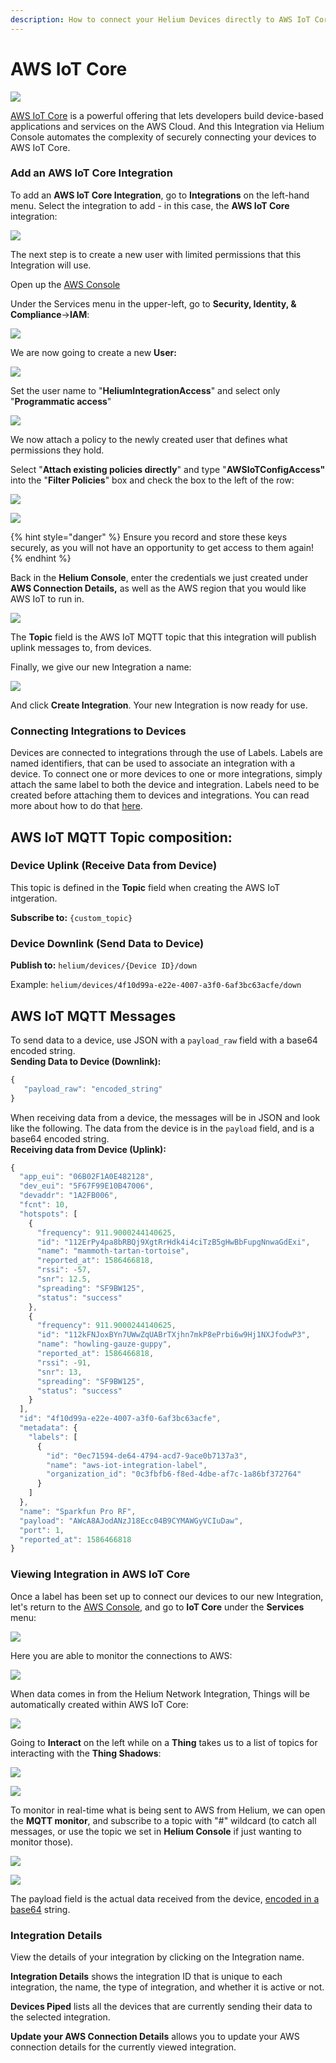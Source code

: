 ```yaml
---
description: How to connect your Helium Devices directly to AWS IoT Core.
---
```


# AWS IoT Core

![](../../.gitbook/assets/image%20%2827%29.png)

[AWS IoT Core](https://aws.amazon.com/iot-core/) is a powerful offering that lets developers build device-based applications and services on the AWS Cloud. And this Integration via Helium Console automates the complexity of securely connecting your devices to AWS IoT Core. 

### Add an AWS IoT Core Integration

To add an **AWS IoT Core Integration**, go to **Integrations** on the left-hand menu. Select the integration to add - in this case, the **AWS IoT Core** integration:

![](../../.gitbook/assets/integrations-aws-iot-core.png)

The next step is to create a new user with limited permissions that this Integration will use.

Open up the [AWS Console](https://console.aws.amazon.com/)

Under the Services menu in the upper-left, go to **Security, Identity, & Compliance**-&gt;**IAM**:

![](../../.gitbook/assets/image%20%2814%29.png)

We are now going to create a new **User:**

![](../../.gitbook/assets/image%20%2838%29.png)

Set the user name to "**HeliumIntegrationAccess**" and select only "**Programmatic access**"

![](../../.gitbook/assets/image%20%2842%29.png)

We now attach a policy to the newly created user that defines what permissions they hold.

Select "**Attach existing policies directly**" and type "**AWSIoTConfigAccess"** into the "**Filter Policies**" box and check the box to the left of the row:

![](../../.gitbook/assets/image%20%2850%29.png)

![](../../.gitbook/assets/image%20%2840%29.png)

{% hint style="danger" %}
Ensure you record and store these keys securely, as you will not have an opportunity to get access to them again!
{% endhint %}

Back in the **Helium Console**, enter the credentials we just created under **AWS Connection Details,** as well as the AWS region that you would like AWS IoT to run in.

![](../../.gitbook/assets/image%20%2846%29.png)

The **Topic** field is the AWS IoT MQTT topic that this integration will publish uplink messages to, from devices.

Finally, we give our new Integration a name:

![](../../.gitbook/assets/image%20%2828%29.png)

And click **Create Integration**. Your new Integration is now ready for use. 

### Connecting Integrations to Devices

Devices are connected to integrations through the use of Labels. Labels are named identifiers, that can be used to associate an integration with a device. To connect one or more devices to one or more integrations, simply attach the same label to both the device and integration. Labels need to be created before attaching them to devices and integrations. You can read more about how to do that [here](https://developer.helium.com/console/labels).

## AWS IoT MQTT Topic composition:

### Device Uplink \(Receive Data from Device\)

This topic is defined in the **Topic** field when creating the AWS IoT intgeration.

**Subscribe to:** `{custom_topic}`

### Device Downlink \(Send Data to Device\)

**Publish to:** `helium/devices/{Device ID}/down`

Example: `helium/devices/4f10d99a-e22e-4007-a3f0-6af3bc63acfe/down`

## AWS IoT MQTT Messages

To send data to a device, use JSON with a `payload_raw` field with a base64 encoded string.  
**Sending Data to Device \(Downlink\):**

```javascript
{
   "payload_raw": "encoded_string"
}
```

When receiving data from a device, the messages will be in JSON and look like the following. The data from the device is in the `payload` field, and is a base64 encoded string.  
**Receiving data from Device \(Uplink\):**

```javascript
{
  "app_eui": "06B02F1A0E482128",
  "dev_eui": "5F67F99E10B47006",
  "devaddr": "1A2FB006",
  "fcnt": 10,
  "hotspots": [
    {
      "frequency": 911.9000244140625,
      "id": "112ErPy4pa8bRBQj9XgtRrHdk4i4ciTzB5gHwBbFupgNnwaGdExi",
      "name": "mammoth-tartan-tortoise",
      "reported_at": 1586466818,
      "rssi": -57,
      "snr": 12.5,
      "spreading": "SF9BW125",
      "status": "success"
    },
    {
      "frequency": 911.9000244140625,
      "id": "112kFNJoxBYn7UWwZqUABrTXjhn7mkP8ePrbi6w9Hj1NXJfodwP3",
      "name": "howling-gauze-guppy",
      "reported_at": 1586466818,
      "rssi": -91,
      "snr": 13,
      "spreading": "SF9BW125",
      "status": "success"
    }
  ],
  "id": "4f10d99a-e22e-4007-a3f0-6af3bc63acfe",
  "metadata": {
    "labels": [
      {
        "id": "0ec71594-de64-4794-acd7-9ace0b7137a3",
        "name": "aws-iot-integration-label",
        "organization_id": "0c3fbfb6-f8ed-4dbe-af7c-1a86bf372764"
      }
    ]
  },
  "name": "Sparkfun Pro RF",
  "payload": "AWcA8AJodANzJ18Ecc04B9CYMAWGyVCIuDaw",
  "port": 1,
  "reported_at": 1586466818
}
```

### Viewing Integration in AWS IoT Core

Once a label has been set up to connect our devices to our new Integration, let's return to the [AWS Console](https://console.aws.amazon.com/), and go to **IoT Core** under the **Services** menu:

![](../../.gitbook/assets/image%20%2816%29.png)

Here you are able to monitor the connections to AWS:

![](../../.gitbook/assets/image%20%2849%29.png)

When data comes in from the Helium Network Integration, Things will be automatically created within AWS IoT Core:

![](../../.gitbook/assets/image%20%2819%29.png)

Going to **Interact** on the left while on a **Thing** takes us to a list of topics for interacting with the **Thing Shadows**:

![](../../.gitbook/assets/image%20%287%29.png)

![](../../.gitbook/assets/image%20%289%29.png)

To monitor in real-time what is being sent to AWS from Helium, we can open the **MQTT monitor**, and subscribe to a topic with "\#" wildcard \(to catch all messages, or use the topic we set in **Helium Console** if just wanting to monitor those\).

![](../../.gitbook/assets/image%20%282%29.png)

![](../../.gitbook/assets/image%20%2833%29.png)

The payload field is the actual data received from the device, [encoded in a base64](https://www.base64decode.org/) string.

### Integration Details

View the details of your integration by clicking on the Integration name.

**Integration Details** shows the integration ID that is unique to each integration, the name, the type of integration, and whether it is active or not.

**Devices Piped** lists all the devices that are currently sending their data to the selected integration.

**Update your AWS Connection Details** allows you to update your AWS connection details for the currently viewed integration.

### 



